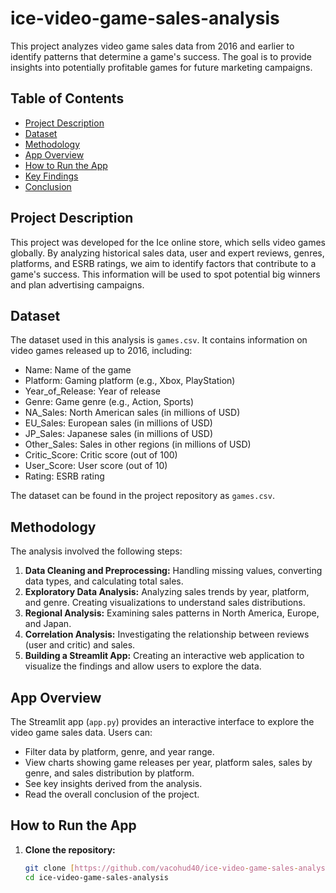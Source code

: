 # ice-video-game-sales-analysis
This project analyzes video game sales data from 2016 and earlier to identify patterns that determine a game's success.  The goal is to provide insights into potentially profitable games for future marketing campaigns.

## Table of Contents

- [Project Description](#project-description)
- [Dataset](#dataset)
- [Methodology](#methodology)
- [App Overview](#app-overview)
- [How to Run the App](#how-to-run-the-app)
- [Key Findings](#key-findings)
- [Conclusion](#conclusion)

## Project Description

This project was developed for the Ice online store, which sells video games globally. By analyzing historical sales data, user and expert reviews, genres, platforms, and ESRB ratings, we aim to identify factors that contribute to a game's success. This information will be used to spot potential big winners and plan advertising campaigns.

## Dataset

The dataset used in this analysis is `games.csv`. It contains information on video games released up to 2016, including:

- Name: Name of the game
- Platform: Gaming platform (e.g., Xbox, PlayStation)
- Year_of_Release: Year of release
- Genre: Game genre (e.g., Action, Sports)
- NA_Sales: North American sales (in millions of USD)
- EU_Sales: European sales (in millions of USD)
- JP_Sales: Japanese sales (in millions of USD)
- Other_Sales: Sales in other regions (in millions of USD)
- Critic_Score: Critic score (out of 100)
- User_Score: User score (out of 10)
- Rating: ESRB rating

The dataset can be found in the project repository as `games.csv`.

## Methodology

The analysis involved the following steps:

1. **Data Cleaning and Preprocessing:** Handling missing values, converting data types, and calculating total sales.
2. **Exploratory Data Analysis:** Analyzing sales trends by year, platform, and genre.  Creating visualizations to understand sales distributions.
3. **Regional Analysis:** Examining sales patterns in North America, Europe, and Japan.
4. **Correlation Analysis:** Investigating the relationship between reviews (user and critic) and sales.
5. **Building a Streamlit App:** Creating an interactive web application to visualize the findings and allow users to explore the data.

## App Overview

The Streamlit app (`app.py`) provides an interactive interface to explore the video game sales data.  Users can:

- Filter data by platform, genre, and year range.
- View charts showing game releases per year, platform sales, sales by genre, and sales distribution by platform.
- See key insights derived from the analysis.
- Read the overall conclusion of the project.

## How to Run the App

1. **Clone the repository:**
   ```bash
   git clone [https://github.com/vacohud40/ice-video-game-sales-analysis](https://github.com/vacohud40/ice-video-game-sales-analysis)  
   cd ice-video-game-sales-analysis